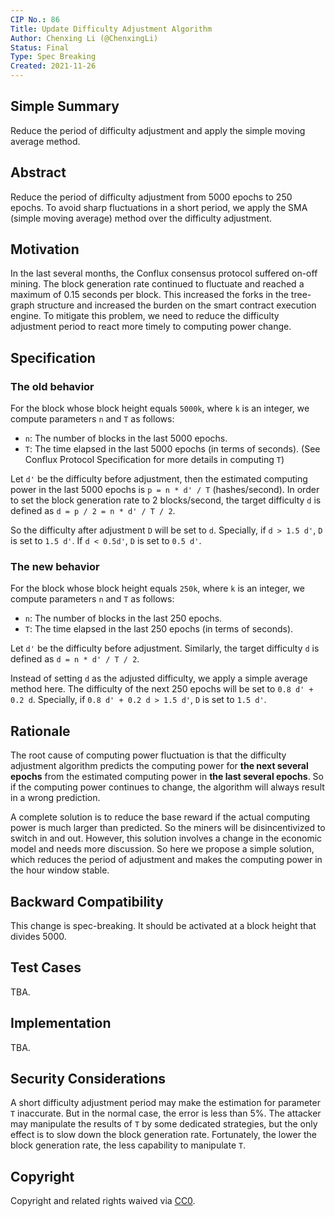 ```yaml
---
CIP No.: 86
Title: Update Difficulty Adjustment Algorithm
Author: Chenxing Li (@ChenxingLi)
Status: Final
Type: Spec Breaking
Created: 2021-11-26
---
```



## Simple Summary
Reduce the period of difficulty adjustment and apply the simple moving average method. 

## Abstract
Reduce the period of difficulty adjustment from 5000 epochs to 250 epochs. To avoid sharp fluctuations in a short period, we apply the SMA (simple moving average) method over the difficulty adjustment. 

## Motivation
In the last several months, the Conflux consensus protocol suffered on-off mining. The block generation rate continued to fluctuate and reached a maximum of 0.15 seconds per block. This increased the forks in the tree-graph structure and increased the burden on the smart contract execution engine. To mitigate this problem, we need to reduce the difficulty adjustment period to react more timely to computing power change. 

## Specification
### The old behavior 

For the block whose block height equals `5000k`, where `k` is an integer, we compute parameters `n` and `T` as follows:

- `n`: The number of blocks in the last 5000 epochs.
- `T`: The time elapsed in the last 5000 epochs (in terms of seconds). (See Conflux Protocol Specification for more details in computing `T`)

Let `d'` be the difficulty before adjustment, then the estimated computing power in the last 5000 epochs is `p = n * d' / T` (hashes/second). In order to set the block generation rate to 2 blocks/second, the target difficulty `d` is defined as `d = p / 2 = n * d' / T / 2`.

So the difficulty after adjustment  `D`  will be set to `d`. Specially, if `d > 1.5 d'`, `D` is set to `1.5 d'`. If `d < 0.5d'`, `D` is set to `0.5 d'`.

### The new behavior

For the block whose block height equals `250k`, where `k` is an integer, we compute parameters `n` and `T` as follows:

- `n`: The number of blocks in the last 250 epochs.
- `T`: The time elapsed in the last 250 epochs (in terms of seconds). 

Let `d'` be the difficulty before adjustment. Similarly, the target difficulty `d` is defined as `d = n * d' / T / 2`.

Instead of setting `d` as the adjusted difficulty, we apply a simple average method here. The difficulty of the next 250 epochs will be set to `0.8 d' + 0.2 d`. Specially, if `0.8 d' + 0.2 d > 1.5 d'`, `D` is set to `1.5 d'`. 

## Rationale
The root cause of computing power fluctuation is that the difficulty adjustment algorithm predicts the computing power for **the next several epochs** from the estimated computing power in **the last several epochs**. So if the computing power continues to change, the algorithm will always result in a wrong prediction. 

A complete solution is to reduce the base reward if the actual computing power is much larger than predicted. So the miners will be disincentivized to switch in and out. However, this solution involves a change in the economic model and needs more discussion. So here we propose a simple solution, which reduces the period of adjustment and makes the computing power in the hour window stable. 

## Backward Compatibility

This change is spec-breaking. It should be activated at a block height that divides 5000.

## Test Cases

TBA.

## Implementation

TBA.

## Security Considerations


A short difficulty adjustment period may make the estimation for parameter `T` inaccurate. But in the normal case, the error is less than 5%. The attacker may manipulate the results of `T` by some dedicated strategies, but the only effect is to slow down the block generation rate. Fortunately, the lower the block generation rate, the less capability to manipulate `T`.

## Copyright
Copyright and related rights waived via [CC0](https://creativecommons.org/publicdomain/zero/1.0/).
